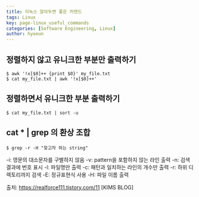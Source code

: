 ```yaml
---
title: 리눅스 알아두면 좋은 커맨드
tags: Linux
key: page-linux_useful_commands
categories: [Software Engineering, Linux]
author: hyoeun
---
```

## 정렬하지 않고 유니크한 부분만 출력하기
```console
$ awk '!x[$0]++ {print $0}' my_file.txt
$ cat my_file.txt | awk '!x[$0]++'
```

## 정렬하면서 유니크한 부분 출력하기
```console
$ cat my_file.txt | sort -u
```

## cat * | grep 의 환상 조합
```console
$ grep -r -H "찾고자 하는 string"
```
-i: 영문의 대소문자를 구별하지 않음
-v: pattern을 포함하지 않는 라인 출력
-n: 검색 결과에 번호 표시
-l: 파일명만 출력
-c: 패턴과 일치하는 라인의 개수만 출력
-r: 하위 디렉토리까지 검색
-E: 정규표현식 사용
-H: 파일 이름 출력 



출처: https://realforce111.tistory.com/11 [KIMS BLOG] 
